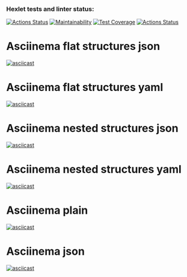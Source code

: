 ### Hexlet tests and linter status:

[![Actions Status](https://github.com/l4ught3r/frontend-project-46/workflows/hexlet-check/badge.svg)](https://github.com/l4ught3r/frontend-project-46/actions)
[![Maintainability](https://api.codeclimate.com/v1/badges/2c13e00e4e2b07aab6d2/maintainability)](https://codeclimate.com/github/l4ught3r/frontend-project-46/maintainability)
[![Test Coverage](https://api.codeclimate.com/v1/badges/2c13e00e4e2b07aab6d2/test_coverage)](https://codeclimate.com/github/l4ught3r/frontend-project-46/test_coverage)
[![Actions Status](https://github.com/l4ught3r/frontend-project-46/actions/workflows/action.yml/badge.svg)](https://github.com/l4ught3r/frontend-project-46/actions)
# Asciinema flat structures json
[![asciicast](https://asciinema.org/a/xQl34TMFL2L5KfjxfyAk0Kxk1.svg)](https://asciinema.org/a/xQl34TMFL2L5KfjxfyAk0Kxk1)
# Asciinema flat structures yaml
[![asciicast](https://asciinema.org/a/AkriWgwf0gAClvErrgJ6tZE43.svg)](https://asciinema.org/a/AkriWgwf0gAClvErrgJ6tZE43)
# Asciinema nested structures json
[![asciicast](https://asciinema.org/a/bduR4YTCfeRzRStqnTruytHog.svg)](https://asciinema.org/a/bduR4YTCfeRzRStqnTruytHog)
# Asciinema nested structures yaml
[![asciicast](https://asciinema.org/a/g5ZwZhnuiFxb4Kdvgio0OJTUZ.svg)](https://asciinema.org/a/g5ZwZhnuiFxb4Kdvgio0OJTUZ)
# Asciinema plain
[![asciicast](https://asciinema.org/a/5QeH6JZcuS6lnZ7LTm7Ur5mf0.svg)](https://asciinema.org/a/5QeH6JZcuS6lnZ7LTm7Ur5mf0)
# Asciinema json
[![asciicast](https://asciinema.org/a/RNcEHOYLd672K6wg8NlLqP2QA.svg)](https://asciinema.org/a/RNcEHOYLd672K6wg8NlLqP2QA)

